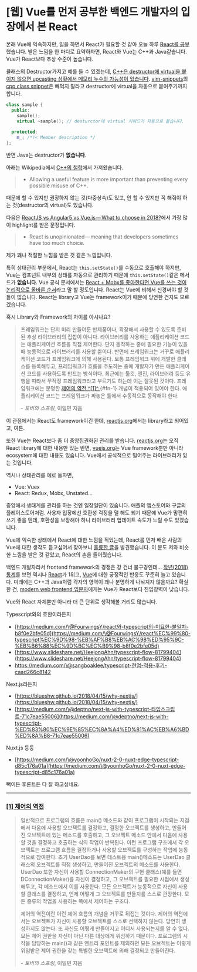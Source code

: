 # [웹] Vue를 먼저 공부한 백엔드 개발자의 입장에서 본 React

본래 Vue에 익숙하지만, 일을 하면서 React가 필요할 것 같아 오늘 하루 [React를 공부](https://www.youtube.com/watch?v=Ke90Tje7VS0)했습니다. 받은 느낌을 한 마디로 요약하자면, React와 Vue는 C++과 Java같습니다. Vue가 React보다 추상 수준이 높습니다.

클래스의 Destructor가지고 예를 들 수 있겠는데, [C++은 destructor에 virtual을 붙이지 않으면 upcasting
 상황에서 메모리 누수의 가능성이 있습니다](https://stackoverflow.com/a/461224). [vim-snippets](https://github.com/honza/vim-snippets)의 [cpp class snippet](https://github.com/honza/vim-snippets/blob/master/snippets/cpp.snippets)은 빼먹지 말라고 destructor에 virtual을 자동으로 붙여주기까지 합니다.

```cpp
class sample {
  public:
    sample();
    virtual ~sample(); // desturctor에 virtual 키워드가 자동으로 붙습니다.
   
  protected:
    m_; /*!< Member description */
};
```

반면 Java는 destructor가 **없습니다**.

아래는 Wikipedia에서 [C++의 철학](https://en.wikipedia.org/wiki/C%2B%2B#Philosophy)에서 가져왔습니다.

> - Allowing a useful feature is more important than preventing every possible misuse of C++.

때문에 할 수 있지만 권장하지 않는 것(다중상속)도 있고, 안 할 수 있지만 꼭 해줘야 하는 것(destructor의 virtual)도 있습니다.

다음은 [ReactJS vs Angular5 vs Vue.js — What to choose in 2018?](https://medium.com/@TechMagic/reactjs-vs-angular5-vs-vue-js-what-to-choose-in-2018-b91e028fa91d#a73e)에서 가장 많이 highlight를 받은 문장입니다.

> - React is unopinionated — meaning that developers sometimes have too much choice.

제가 꽤나 적절한 느낌을 받은 것 같은 느낌입니다.

특히 상태관리 부분에서, React는 `this.setState()`를 수동으로 호출해야 하지만, Vue는 컴포넌트 내부의 상태를 자동으로 관리하기 때문에 `this.setState()`같은 메서드가 **없습니다**. Vue 공식 문서에서는 [React + Mobx를 좋아한다면 Vue를 쓰는 것이 논리적으로 올바른 순서](https://vuejs.org/v2/guide/comparison.html#With-MobX)라고 말 할 정도입니다. React는 Vue에 비해서 신경써야 할 것들이 많습니다. React는 library고 Vue는 framework이기 때문에 당연한 건지도 모르겠습니다.

혹시 Library와 Framework의 차이를 아시나요?

> 프레임워크는 단지 미리 만들어둔 반제품이나, 확장해서 사용할 수 있도록 준비된 추상 라이브러리의 집합이 아니다. 라이브러리를 사용하는 애플리케이션 코드는 애플리케이션 흐름을 직접 제어한다. 단지 동작하는 중에 필요한 기능이 있을 때 능동적으로 라이브러리를 사용할 뿐이다. 반면에 프레임워크는 거꾸로 애플리케이션 코드가 프레임워크에 의해 사용된다. 보통 프레임워크 위에 개발한 클래스를 등록해두고, 프레임워크가 흐름을 주도하는 중에 개발자가 만든 애플리케이션 코드를 사용하도록 만드는 방식이다. 최근에는 툴킷, 엔진, 라이브러리 등도 유행을 따라서 무작정 프레임워크라고 부르기도 하는데 이는 잘못된 것이다. 프레임워크에는 분명한 [제어의 역전 ^\[1\]^ ](#제어의-역전){#fn-1} 개념이 적용되어 있어야 한다. 애플리케이션 코드는 프레임워크가 짜놓은 틀에서 수동적으로 동작해야 한다.
>
>\- *토비의 스프링*, 이일민 지음

이 관점에서는 React도 framework이긴 한데, [reactjs.org](http://reactjs.org)에서는 library라고 되어있고, 여튼.

또한 Vue는 React보다 좀 더 중앙집권화된 관리를 받습니다. [reactjs.org](http://reactjs.org)는 오직 React library에 대한 내용만 있는 반면, [vuejs.org](http://vuejs.org)는 Vue framework뿐만 아니라 ecosystem에 대한 내용도 있습니다. Vue에서 공식적으로 밀어주는 라이브러리가 있는 것입니다.

역시나 상태관리를 예로 들자면,

- Vue: Vuex
- React: Redux, Mobx, Unstated...

중앙에서 생태계를 관리를 하는 것엔 일장일단이 있습니다. 애플의 앱스토어와 구글의 플레이스토어처럼. 사용자 입장에선 호환성 걱정을 덜 해도 되기 때문에 Vue가 맘편히 쓰기 좋을 텐데, 호환성을 보장해야 하니 라이브러리 업데이트 속도가 느릴 수도 있겠습니다.

Vue에 익숙한 상태에서 React에 대한 느낌을 적었는데, React를 먼저 배운 사람의 Vue에 대한 생각도 듣고싶어서 찾아보니 [훌륭한 글](https://ahnheejong.name/articles/why-i-prefer-react-over-vuejs/)을 발견했습니다. 이 분도 저와 비슷한 느낌을 받은 것 같았고, React의 손을 들어줬습니다.

백엔드 개발자라서 frontend framework의 경쟁은 강 건너 불구경인데... [작년(2018) 통계](https://2018.stateofjs.com/front-end-frameworks/overview/)를 보면 역시나 [React](https://2018.stateofjs.com/front-end-frameworks/react/)가 1위고, [Vue](https://2018.stateofjs.com/front-end-frameworks/vuejs/)에 대한 긍정적인 반응도 꾸준히 늘고 있습니다. 미래에는 C++과 Java처럼 각자의 영역이 꽤나 분명하게 나눠지지 않을까요? 확실한 건, [modern web frontend 입문자](https://steemit.com/javascript/@march23hare/javascript)에게는 Vue가 React보다 진입장벽이 낮습니다.

Vue와 React 자체뿐만 아니라 더 큰 단위로 생각해볼 거리도 많습니다.

Typescript와의 호환이라든지

- [https://medium.com/\@FourwingsY/react와-typescript의-미묘한-불일치-b8f0e2bfe05d](https://medium.com/\@FourwingsY/react%EC%99%80-typescript%EC%9D%98-%EB%AF%B8%EB%AC%98%ED%95%9C-%EB%B6%88%EC%9D%BC%EC%B9%98-b8f0e2bfe05d)
- [https://www.slideshare.net/HeejongAhn/typescript-flow-81799404](https://www.slideshare.net/HeejongAhn/typescript-flow-81799404)
- <https://medium.com/\@sangboaklee/typescript-현업-적용-후기-caad266c8142>

Next.js라든지

- [https://blueshw.github.io/2018/04/15/why-nextjs/](https://blueshw.github.io/2018/04/15/why-nextjs/)
- [https://medium.com/\@deptno/next-js-with-typescript-타입스크립트-71c7eae55006](https://medium.com/\@deptno/next-js-with-typescript-%ED%83%80%EC%9E%85%EC%8A%A4%ED%81%AC%EB%A6%BD%ED%8A%B8-71c7eae55006)

Nuxt.js 등등

- [https://medium.com/\@yoonhoGo/nuxt-2-0-nuxt-edge-typescript-d85c176a01a](https://medium.com/\@yoonhoGo/nuxt-2-0-nuxt-edge-typescript-d85c176a01a)

빽이든 후론트든 다 잘 하고싶네요.

---

### [\[1\] 제어의 역전](#fn-1)

> 일반적으로 프로그램의 흐름은 main() 메소드와 같이 프로그램이 시작되는 지점에서 다음에 사용할 오브젝트를 결정하고, 결정한 오브젝트를 생성하고, 만들어진 오브젝트에 있는 메소드를 호출하고, 그 오브젝트 메소드 안에서 다음에 사용할 것을 결정하고 호출하는 식의 작업이 반복된다. 이런 프로그램 구조에서 각 오브젝트는 프로그램 흐름을 결정하거나 사용할 오브젝트를 구성하는 작업에 능동적으로 참여한다. 초기 UserDao를 보면 테스트용 main()메소드는 UserDao 클래스의 오브젝트를 직접 생성하고, 만들어진 오브젝트의 메소드를 사용한다. UserDao 또한 자신이 사용할 ConnectionMaker의 구현 클래스(예를 들면 DConnectionMaker)를 자신이 결정하고, 그 오브젝트를 필요한 시점에서 생성해두고, 각 메소드에서 이를 사용한다. 모든 오브젝트가 능동적으로 자신이 사용할 클래스를 결정하고, 언제 어떻게 그 오브젝트를 만들지를 스스로 관장한다. 모든 종류의 작업을 사용하는 쪽에서 제어하는 구조다.
>
>제어의 역전이란 이런 제어 흐름의 개념을 거꾸로 뒤집는 것이다. 제어의 역전에서는 오브젝트가 자신이 사용할 오브젝트를 스스로 선택하지 않는다. 당연히 생성하지도 않는다. 또 자신도 어떻게 만들어지고 어디서 사용되는지를 알 수 없다. 모든 제어 권한을 자신이 아닌 다른 대상에게 위임하기 때문이다. 프로그램의 시작을 담당하는 main()과 같은 엔트리 포인트를 제외하면 모든 오브젝트는 이렇게 위임받은 제어 권한을 갖는 특별한 오브젝트에 의해 결정되고 만들어진다.
>
>\- *토비의 스프링*, 이일민 지음